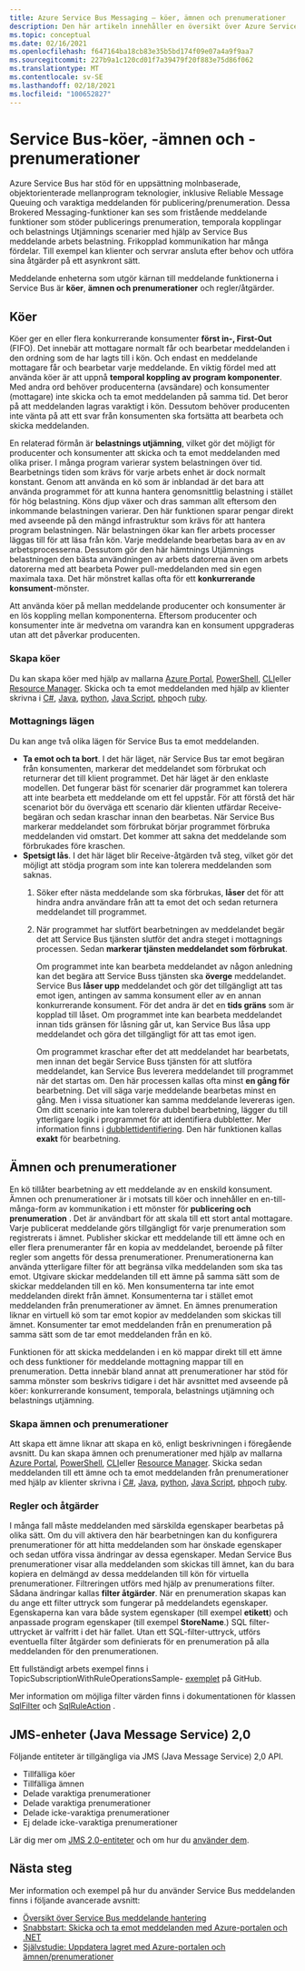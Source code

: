 ```yaml
---
title: Azure Service Bus Messaging – köer, ämnen och prenumerationer
description: Den här artikeln innehåller en översikt över Azure Service Bus meddelande enheter (kö, ämnen och prenumerationer).
ms.topic: conceptual
ms.date: 02/16/2021
ms.openlocfilehash: f647164ba18cb83e35b5bd174f09e07a4a9f9aa7
ms.sourcegitcommit: 227b9a1c120cd01f7a39479f20f883e75d86f062
ms.translationtype: MT
ms.contentlocale: sv-SE
ms.lasthandoff: 02/18/2021
ms.locfileid: "100652827"
---
```

# <a name="service-bus-queues-topics-and-subscriptions"></a>Service Bus-köer, -ämnen och -prenumerationer
Azure Service Bus har stöd för en uppsättning molnbaserade, objektorienterade mellanprogram teknologier, inklusive Reliable Message Queuing och varaktiga meddelanden för publicering/prenumeration. Dessa Brokered Messaging-funktioner kan ses som fristående meddelande funktioner som stöder publicerings prenumeration, temporala kopplingar och belastnings Utjämnings scenarier med hjälp av Service Bus meddelande arbets belastning. Frikopplad kommunikation har många fördelar. Till exempel kan klienter och servrar ansluta efter behov och utföra sina åtgärder på ett asynkront sätt.

Meddelande enheterna som utgör kärnan till meddelande funktionerna i Service Bus är **köer**, **ämnen och prenumerationer** och regler/åtgärder.

## <a name="queues"></a>Köer
Köer ger en eller flera konkurrerande konsumenter **först in-, First-Out** (FIFO). Det innebär att mottagare normalt får och bearbetar meddelanden i den ordning som de har lagts till i kön. Och endast en meddelande mottagare får och bearbetar varje meddelande. En viktig fördel med att använda köer är att uppnå **temporal koppling av program komponenter**. Med andra ord behöver producenterna (avsändare) och konsumenter (mottagare) inte skicka och ta emot meddelanden på samma tid. Det beror på att meddelanden lagras varaktigt i kön. Dessutom behöver producenten inte vänta på att ett svar från konsumenten ska fortsätta att bearbeta och skicka meddelanden.

En relaterad förmån är **belastnings utjämning**, vilket gör det möjligt för producenter och konsumenter att skicka och ta emot meddelanden med olika priser. I många program varierar system belastningen över tid. Bearbetnings tiden som krävs för varje arbets enhet är dock normalt konstant. Genom att använda en kö som är inblandad är det bara att använda programmet för att kunna hantera genomsnittlig belastning i stället för hög belastning. Köns djup växer och dras samman allt eftersom den inkommande belastningen varierar. Den här funktionen sparar pengar direkt med avseende på den mängd infrastruktur som krävs för att hantera program belastningen. När belastningen ökar kan fler arbets processer läggas till för att läsa från kön. Varje meddelande bearbetas bara av en av arbetsprocesserna. Dessutom gör den här hämtnings Utjämnings belastningen den bästa användningen av arbets datorerna även om arbets datorerna med att bearbeta Power pull-meddelanden med sin egen maximala taxa. Det här mönstret kallas ofta för ett **konkurrerande konsument**-mönster.

Att använda köer på mellan meddelande producenter och konsumenter är en lös koppling mellan komponenterna. Eftersom producenter och konsumenter inte är medvetna om varandra kan en konsument uppgraderas utan att det påverkar producenten.

### <a name="create-queues"></a>Skapa köer
Du kan skapa köer med hjälp av mallarna [Azure Portal](service-bus-quickstart-portal.md), [PowerShell](service-bus-quickstart-powershell.md), [CLI](service-bus-quickstart-cli.md)eller [Resource Manager](service-bus-resource-manager-namespace-queue.md). Skicka och ta emot meddelanden med hjälp av klienter skrivna i [C#](service-bus-dotnet-get-started-with-queues.md), [Java](service-bus-java-how-to-use-queues.md), [python](service-bus-python-how-to-use-queues.md), [Java Script](service-bus-nodejs-how-to-use-queues.md), [php](service-bus-php-how-to-use-queues.md)och [ruby](service-bus-ruby-how-to-use-queues.md). 

### <a name="receive-modes"></a>Mottagnings lägen
Du kan ange två olika lägen för Service Bus ta emot meddelanden.

- **Ta emot och ta bort**. I det här läget, när Service Bus tar emot begäran från konsumenten, markerar det meddelandet som förbrukat och returnerar det till klient programmet. Det här läget är den enklaste modellen. Det fungerar bäst för scenarier där programmet kan tolerera att inte bearbeta ett meddelande om ett fel uppstår. För att förstå det här scenariot bör du överväga ett scenario där klienten utfärdar Receive-begäran och sedan kraschar innan den bearbetas. När Service Bus markerar meddelandet som förbrukat börjar programmet förbruka meddelanden vid omstart. Det kommer att sakna det meddelande som förbrukades före kraschen.
- **Spetsigt lås**. I det här läget blir Receive-åtgärden två steg, vilket gör det möjligt att stödja program som inte kan tolerera meddelanden som saknas. 
    1. Söker efter nästa meddelande som ska förbrukas, **låser** det för att hindra andra användare från att ta emot det och sedan returnera meddelandet till programmet. 
    1. När programmet har slutfört bearbetningen av meddelandet begär det att Service Bus tjänsten slutför det andra steget i mottagnings processen. Sedan **markerar tjänsten meddelandet som förbrukat**. 

        Om programmet inte kan bearbeta meddelandet av någon anledning kan det begära att Service Buss tjänsten ska **överge** meddelandet. Service Bus **låser upp** meddelandet och gör det tillgängligt att tas emot igen, antingen av samma konsument eller av en annan konkurrerande konsument. För det andra är det en **tids gräns** som är kopplad till låset. Om programmet inte kan bearbeta meddelandet innan tids gränsen för låsning går ut, kan Service Bus låsa upp meddelandet och göra det tillgängligt för att tas emot igen.

        Om programmet kraschar efter det att meddelandet har bearbetats, men innan det begär Service Buss tjänsten för att slutföra meddelandet, kan Service Bus leverera meddelandet till programmet när det startas om. Den här processen kallas ofta minst **en gång för** bearbetning. Det vill säga varje meddelande bearbetas minst en gång. Men i vissa situationer kan samma meddelande levereras igen. Om ditt scenario inte kan tolerera dubbel bearbetning, lägger du till ytterligare logik i programmet för att identifiera dubbletter. Mer information finns i [dubblettidentifiering](duplicate-detection.md). Den här funktionen kallas **exakt** för bearbetning.

## <a name="topics-and-subscriptions"></a>Ämnen och prenumerationer
En kö tillåter bearbetning av ett meddelande av en enskild konsument. Ämnen och prenumerationer är i motsats till köer och innehåller en en-till-många-form av kommunikation i ett mönster för **publicering och prenumeration** . Det är användbart för att skala till ett stort antal mottagare. Varje publicerat meddelande görs tillgängligt för varje prenumeration som registrerats i ämnet. Publisher skickar ett meddelande till ett ämne och en eller flera prenumeranter får en kopia av meddelandet, beroende på filter regler som angetts för dessa prenumerationer. Prenumerationerna kan använda ytterligare filter för att begränsa vilka meddelanden som ska tas emot. Utgivare skickar meddelanden till ett ämne på samma sätt som de skickar meddelanden till en kö. Men konsumenterna tar inte emot meddelanden direkt från ämnet. Konsumenterna tar i stället emot meddelanden från prenumerationer av ämnet. En ämnes prenumeration liknar en virtuell kö som tar emot kopior av meddelanden som skickas till ämnet. Konsumenter tar emot meddelanden från en prenumeration på samma sätt som de tar emot meddelanden från en kö.

Funktionen för att skicka meddelanden i en kö mappar direkt till ett ämne och dess funktioner för meddelande mottagning mappar till en prenumeration. Detta innebär bland annat att prenumerationer har stöd för samma mönster som beskrivs tidigare i det här avsnittet med avseende på köer: konkurrerande konsument, temporala, belastnings utjämning och belastnings utjämning.

### <a name="create-topics-and-subscriptions"></a>Skapa ämnen och prenumerationer
Att skapa ett ämne liknar att skapa en kö, enligt beskrivningen i föregående avsnitt. Du kan skapa ämnen och prenumerationer med hjälp av mallarna [Azure Portal](service-bus-quickstart-topics-subscriptions-portal.md), [PowerShell](service-bus-quickstart-powershell.md), [CLI](service-bus-tutorial-topics-subscriptions-cli.md)eller [Resource Manager](service-bus-resource-manager-namespace-topic.md). Skicka sedan meddelanden till ett ämne och ta emot meddelanden från prenumerationer med hjälp av klienter skrivna i [C#](service-bus-dotnet-how-to-use-topics-subscriptions.md), [Java](service-bus-java-how-to-use-topics-subscriptions.md), [python](service-bus-python-how-to-use-topics-subscriptions.md), [Java Script](service-bus-nodejs-how-to-use-topics-subscriptions.md), [php](service-bus-php-how-to-use-topics-subscriptions.md)och [ruby](service-bus-ruby-how-to-use-topics-subscriptions.md). 

### <a name="rules-and-actions"></a>Regler och åtgärder
I många fall måste meddelanden med särskilda egenskaper bearbetas på olika sätt. Om du vill aktivera den här bearbetningen kan du konfigurera prenumerationer för att hitta meddelanden som har önskade egenskaper och sedan utföra vissa ändringar av dessa egenskaper. Medan Service Bus prenumerationer visar alla meddelanden som skickas till ämnet, kan du bara kopiera en delmängd av dessa meddelanden till kön för virtuella prenumerationer. Filtreringen utförs med hjälp av prenumerations filter. Sådana ändringar kallas **filter åtgärder**. När en prenumeration skapas kan du ange ett filter uttryck som fungerar på meddelandets egenskaper. Egenskaperna kan vara både system egenskaper (till exempel **etikett**) och anpassade program egenskaper (till exempel **StoreName**.) SQL filter-uttrycket är valfritt i det här fallet. Utan ett SQL-filter-uttryck, utförs eventuella filter åtgärder som definierats för en prenumeration på alla meddelanden för den prenumerationen.

Ett fullständigt arbets exempel finns i TopicSubscriptionWithRuleOperationsSample- [exemplet](https://github.com/Azure/azure-service-bus/tree/master/samples/DotNet/GettingStarted/Microsoft.Azure.ServiceBus/TopicSubscriptionWithRuleOperationsSample) på GitHub.

Mer information om möjliga filter värden finns i dokumentationen för klassen [SqlFilter](/dotnet/api/microsoft.azure.servicebus.sqlfilter) och [SqlRuleAction](/dotnet/api/microsoft.azure.servicebus.sqlruleaction) .

## <a name="java-message-service-jms-20-entities"></a>JMS-enheter (Java Message Service) 2,0
Följande entiteter är tillgängliga via JMS (Java Message Service) 2,0 API.

  * Tillfälliga köer
  * Tillfälliga ämnen
  * Delade varaktiga prenumerationer
  * Delade varaktiga prenumerationer
  * Delade icke-varaktiga prenumerationer
  * Ej delade icke-varaktiga prenumerationer

Lär dig mer om [JMS 2,0-entiteter](java-message-service-20-entities.md) och om hur du [använder dem](how-to-use-java-message-service-20.md).

## <a name="next-steps"></a>Nästa steg

Mer information och exempel på hur du använder Service Bus meddelanden finns i följande avancerade avsnitt:

* [Översikt över Service Bus meddelande hantering](service-bus-messaging-overview.md)
* [Snabbstart: Skicka och ta emot meddelanden med Azure-portalen och .NET](service-bus-quickstart-portal.md)
* [Självstudie: Uppdatera lagret med Azure-portalen och ämnen/prenumerationer](service-bus-tutorial-topics-subscriptions-portal.md)


